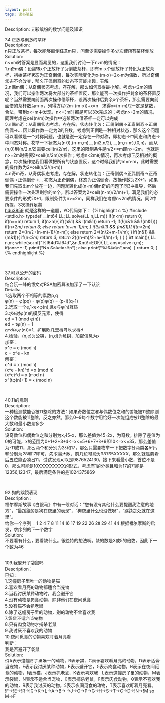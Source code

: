 ```yaml
---
layout: post
tags: 读书笔记
---
```


Description: 五彩缤纷的数学问题及知识    

34.正放与倒放的茶杯    
Description:    
n只正放茶杯，每次能够颠倒任意m只，问至少需要操作多少次使所有茶杯倒放    
Solution:    
n<=m时答案是显而易见的，这里我们讨论一下n>m的情况：    
1.n奇m偶：设翻转x个正放杯子为倒放茶杯，即有m-x个倒放杯子转化为正放茶杯，初始茶杯状态为正奇倒偶，每次实际变化为x-(m-x)=2x-m为偶数，所以奇偶状态不会改变，那么正偶倒奇的状态不可能出现，无解    
2.n偶m偶：从奇偶状态考虑，存在解，那么如何取得最小解。考虑n<2m的情况，我们可以操作两次将大部分的茶杯置反，那么能否一次操作把剩余的茶杯置反呢？当然需要向前面两次操作借茶杯，设两次操作后剩余x个茶杯，那么需要向前面借的茶杯数为m-x，列得方程(2m-(m-x))+x=n，求得x=(n-m)/2一定是整数，合法，带到x<=m中发现，n<=3m时都是可以3次完成的；考虑n>=2m的情况，同理考虑在ceil(n/m)次操作中选某两次借茶杯一定可以完成    
3.n偶m奇：从奇偶状态考虑，存在解，状态转化为：正偶倒偶->正奇倒奇->正偶倒偶->... 因此操作数一定为2的倍数，考虑到正倒是一种相对状态，那么这个问题可以看做是一个对称问题，也就是说一定存在一种对称，即初态->中间态和终态->中间态对称。枚举一下状态为(n,0),(n-m,m),..,(n/2,n/2),...,(m,n-m),(0,n)，而从(n,0)到(n/2,n/2)需要ceil(n/2/m)，这里的限制条件是n/2>=m即n>=2m，也就是n>=2m时需要2\*ceil(n/2m)次操作；考虑n<2m的情况，再次考虑正反相对的概念，每次操作完我们看做把所有的状态置反，这个时候我们的m=n-m，此时需要的操作数为2\*ceil(n/2/(n-m))    
4.n奇m奇，从奇偶状态考虑，存在解，状态转化为：正奇倒偶->正偶倒奇->正奇倒偶->正偶倒奇->... 初态为正奇倒偶，终态为正偶倒奇，故操作数为2X+1。如果我们先取出m个放在一边，问题就转化成(n-m)偶m奇的问题了同3中推导，然后需要操作一次处理剩余的m个，所以答案为2\*ceil((n-m)/2/m)+1，满足我们的必要条件的形式2X+1，限制条件为n>=2m，同样我们在考虑n<2m的情况，同2中所提，3次操作足矣    
[hdu3859](http://acm.hdu.edu.cn/showproblem.php?pid=3859) 就是这样的一道题，AC代码如下：
{% highlight c %}
#include <stdio.h>
typedef __int64 LL;
LL solve(LL n,LL m){
    if(n<m) return 0;
    if(n==m) return 1;
    if(n>m){
        if((n&1) && !(m&1)) return -1;
        if(!(n&1) && !(m&1)){
            if(n<2*m) return 3;
            else return (n+m-1)/m;
        }
        if(!(n&1) && (m&1)){
            if(n<2*m) return 2*((n/2+(n-m)-1)/(n-m));
            else return 2*((n/2+m-1)/m);
        }
        if((n&1) && (m&1)){
            if(n<2*m) return 3;
            return 2*(((n-m)/2+m-1)/m)+1;
        }
    }
}
int main(){
    LL n,m;
    while(scanf("%I64d%I64d",&n,&m)!=EOF){
        LL ans=solve(n,m);
        if(ans==-1)  printf("No Solution!\n");
        else  printf("%I64d\n",ans);
    }
    return 0;
}
{% endhighlight %}
    
<br>

37.可以公开的密码    
Description:    
结合阮一峰的博文对RSA加密算法加深了一下认识    
Details:    
1.选取两个不相等的素数p,q    
φ(n) = φ(pq) = φ(p)φ(q) = (p-1)(q-1)    
2.选取一个e,1<e<φ(n),且e与φ(n)互质    
3.求e对φ(n)的模反元素，使得    
ed ≡ 1 (mod φ(n))    
ed + tφ(n) = 1    
gcd(e,φ(n))=1，扩展欧几里得可以求得d    
4.检验，(n,e)为公钥，(n,d)为私钥，加密信息为x    
加密：    
x^e ≡ c (mod n)    
c = x^e - kn    
解密：    
c^d ≡ x (mod n)    
(x^e - kn)^d ≡ x (mod n)    
(x^e)^d ≡ x (mod n)    
x^(tφ(n)+1) ≡ x (mod n)    

<br>

40.11的规则    
Description:    
一种检测数能否被11整除的方法：如果奇数位之和与偶数位之和的差能被11整除则这个数能被11整除，反之亦然。那么0~9每个数字用恰好一次能组成被11整除的最大数和最小数是多少    
Solution:    
设奇数位和偶数位之和分别为x,45-x，那么差值为45-2x，为奇数，排除了差值为0的可能，x的范围为0+1+2+3+4<=x<=5+6+7+8+9即10<=x<=35，那么差值为-11或11，那么两个和分别为28和17，那么只需要枚举一下把数字分两类各5个，和分别为28和17即可。先求最大数，前几位可能为98765XXXXX，那么就是要看后五位能否凑出11，试试发现可以是9876524130。接下来看最小数，首位不是0，那么可能是10XXXXXXXXX的形式，考虑有1的分类且和为17的可能是12356,12347，最后满足条件的是1024375869    

<br>

92.狗的蹊跷表现    
Description：    
福尔摩斯故事《白银马》中有一段对话：“您有没有其他什么要提醒我注意的地方”，“最蹊跷的是狗在夜里的表现”，“狗夜里什么也没做呀”，“蹊跷之处就在这里”。    
给你一个序列： 1 2 4 7 8 11 14 16 17 19 22 26 28 29 41 44 根据福尔摩斯的启发，求序列的下一个数字    
Solution:    
不要看有什么，要看缺什么。很独特的想法啊。缺的数是3或5的倍数，因此下一个数为46    
<br>

109.我躲开了袋鼠吗    
Description：    
已知：    
1.这幢房子里唯一的动物是猫    
2.喜欢看月亮的动物都适合当宠物    
3.当我讨厌某种动物时，我会避开它    
4.没有动物是肉食动物，除非他们在夜间觅食    
5.没有猫不会抓老鼠    
6.除了这幢房子里的动物，别的动物不曾喜欢我    
7.袋鼠不适合当宠物    
8.只有肉食动物才捕杀老鼠    
9.我讨厌不喜欢我的动物    
10.夜间觅食的动物喜欢盯着月亮看    
判断：    
我是否避开了袋鼠    
Solution:    
设A表示这幢房子里唯一的动物，B表示猫，C表示喜欢看月亮的动物，D表示适合当宠物，E表示我讨厌某种动物，F表示避开它，G表示肉食动物，H表示在夜间觅食的动物，I表示猫，J表示抓老鼠，K表示喜欢我，L表示这幢房子里的动物，M表示袋鼠，N表示不适合当宠物，O表示捕杀老鼠，P表示肉食动物，Q表示不喜欢我的动物，R表示我讨厌的动物，S表示夜间觅食的动物，T表示喜欢盯着月亮看。    
!F->!E->!R->!Q->K->L->A->B->I->J->O->P->G->H->S->T->C->D->!N->!M   so M->F    

<br>
